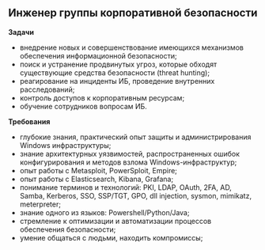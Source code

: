 ## Инженер группы корпоративной безопасности

**Задачи**

- внедрение новых и совершенствование имеющихся механизмов обеспечения информационной безопасности;
- поиск и устранение продвинутых угроз, которые обходят существующие средства безопасности (threat hunting);
- реагирование на инциденты ИБ, проведение внутренних расследований;
- контроль доступов к корпоративным ресурсам;
- обучение сотрудников вопросам ИБ.

**Требования**

- глубокие знания, практический опыт защиты и администрирования Windows инфраструктуры;
- знание архитектурных уязвимостей, распространенных ошибок конфигурирования и методов взлома Windows-инфраструктур;
- опыт работы с Metasploit, PowerSploit, Empire;
- опыт работы с Elasticsearch, Kibana, Grafana;
- понимание терминов и технологий: PKI, LDAP, OAuth, 2FA, AD, Samba, Kerberos, SSO, SSP/TGT, GPO, dll injection, sysmon, mimikatz, meterpreter;
- знание одного из языков: Powershell/Python/Java;
- стремление к оптимизации и автоматизации процессов обеспечения безопасности;
- умение общаться с людьми, находить компромиссы;
